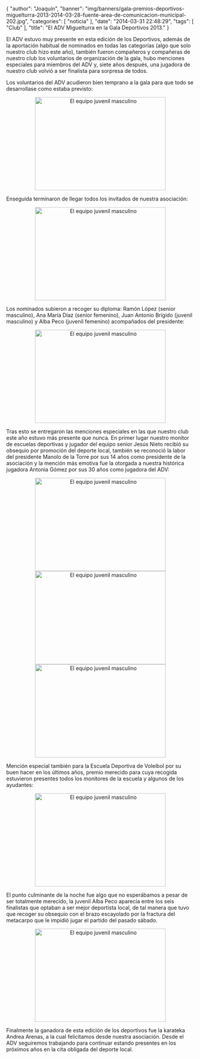 {
  "author": "Joaquín", 
  "banner": "img/banners/gala-premios-deportivos-miguelturra-2013-2014-03-28-fuente-area-de-comunicacion-municipal-202.jpg", 
  "categories": [
    "noticia"
  ], 
  "date": "2014-03-31 22:48:29", 
  "tags": [
    "Club"
  ], 
  "title": "El ADV Miguelturra en la Gala Deportivos 2013."
}

El ADV estuvo muy presente en esta edición de los Deportivos, además de la aportación habitual de nominados en todas las categorías (algo que solo nuestro club hizo este año), también fueron compañeros y compañeras de nuestro club los voluntarios de organización de la gala, hubo menciones especiales para miembros del ADV y, siete años después, una jugadora de nuestro club volvió a ser finalista para sorpresa de todos.

Los voluntarios del ADV acudieron bien temprano a la gala para que todo se desarrollase como estaba previsto:


<center>
<a target="_new" href="http://www.advmiguelturra.org/img/banners/Captura%20de%20pantalla%20-%20310314%20-%2023%3A30%3A45.png"> 
<img alt="El equipo juvenil masculino"  align="center" src="http://www.advmiguelturra.org/img/banners/Captura%20de%20pantalla%20-%20310314%20-%2023%3A30%3A45.png" height="250" width="350"/> </a>
</center>

Enseguida terminaron de llegar todos los invitados de nuestra asociación:

<center>
<a target="_new" href="http://www.advmiguelturra.org/img/banners/Captura%20de%20pantalla%20-%20310314%20-%2023%3A32%3A23.png"> 
<img alt="El equipo juvenil masculino"  align="center" src="http://www.advmiguelturra.org/img/banners/Captura%20de%20pantalla%20-%20310314%20-%2023%3A32%3A23.png" height="250" width="350"/> </a>
</center>

Los nominados subieron a recoger su diploma: Ramón López (senior masculino), Ana María Díaz (senior femenino), Juan Antonio Brígido (juvenil masculino) y Alba Peco (juvenil femenino) acompañados del presidente:

<center>
<a target="_new" href="http://www.advmiguelturra.org/img/banners/gala-premios-deportivos-miguelturra-2013-2014-03-28-fuente-area-de-comunicacion-municipal-104.jpg"> 
<img alt="El equipo juvenil masculino"  align="center" src="http://www.advmiguelturra.org/img/banners/gala-premios-deportivos-miguelturra-2013-2014-03-28-fuente-area-de-comunicacion-municipal-104.jpg" height="250" width="350"/> </a>
</center>

Tras esto se entregaron las menciones especiales en las que nuestro club este año estuvo más presente que nunca. En primer lugar nuestro monitor de escuelas deportivas y jugador del equipo senior Jesús Nieto recibió su obsequio por promoción del deporte local, también se reconoció la labor del presidente Manolo de la Torre por sus 14 años como presidente de la asociación y la mención más emotiva fue la otorgada a nuestra histórica jugadora Antonia Gómez por sus 30 años como jugadora del ADV:

<center>
<a target="_new" href="http://www.advmiguelturra.org/img/banners/gala-premios-deportivos-miguelturra-2013-2014-03-28-fuente-area-de-comunicacion-municipal-128.jpg"> 
<img alt="El equipo juvenil masculino"  align="center" src="http://www.advmiguelturra.org/img/banners/gala-premios-deportivos-miguelturra-2013-2014-03-28-fuente-area-de-comunicacion-municipal-128.jpg" height="250" width="350"/> </a>
</center>

<center>
<a target="_new" href="http://www.advmiguelturra.org/img/banners/gala-premios-deportivos-miguelturra-2013-2014-03-28-fuente-area-de-comunicacion-municipal-134.jpg"> 
<img alt="El equipo juvenil masculino"  align="center" src="http://www.advmiguelturra.org/img/banners/gala-premios-deportivos-miguelturra-2013-2014-03-28-fuente-area-de-comunicacion-municipal-134.jpg" height="250" width="350"/> </a>
</center>

<center>
<a target="_new" href="http://www.advmiguelturra.org/img/banners/gala-premios-deportivos-miguelturra-2013-2014-03-28-fuente-area-de-comunicacion-municipal-144.jpg"> 
<img alt="El equipo juvenil masculino"  align="center" src="http://www.advmiguelturra.org/img/banners/gala-premios-deportivos-miguelturra-2013-2014-03-28-fuente-area-de-comunicacion-municipal-144.jpg" height="250" width="350"/> </a>
</center>

Mención especial también para la Escuela Deportiva de Voleibol por su buen hacer en los últimos años, premio merecido para cuya recogida estuvieron presentes todos los monitores de la escuela y algunos de los ayudantes:

<center>
<a target="_new" href="http://www.advmiguelturra.org/img/banners/gala-premios-deportivos-miguelturra-2013-2014-03-28-fuente-area-de-comunicacion-municipal-170.jpg"> 
<img alt="El equipo juvenil masculino"  align="center" src="http://www.advmiguelturra.org/img/banners/gala-premios-deportivos-miguelturra-2013-2014-03-28-fuente-area-de-comunicacion-municipal-170.jpg" height="250" width="350"/> </a>
</center>

El punto culminante de la noche fue algo que no esperábamos a pesar de ser totalmente merecido, la juvenil Alba Peco aparecía entre los seis finalistas que optaban a ser mejor deportista local, de tal manera que tuvo que recoger su obsequio con el brazo escayolado por la fractura del metacarpo que le impidió jugar el partido del pasado sábado.

<center>
<a target="_new" href="http://www.advmiguelturra.org/img/banners/gala-premios-deportivos-miguelturra-2013-2014-03-28-fuente-area-de-comunicacion-municipal-202.jpg"> 
<img alt="El equipo juvenil masculino"  align="center" src="http://www.advmiguelturra.org/img/banners/gala-premios-deportivos-miguelturra-2013-2014-03-28-fuente-area-de-comunicacion-municipal-202.jpg" height="250" width="350"/> </a>
</center>


Finalmente la ganadora de esta edición de los deportivos fue la karateka Andrea Arenas, a la cual felicitamos desde nuestra asociación. Desde el ADV seguiremos trabajando para continuar estando presentes en los próximos años en la cita obligada del deporte local.


